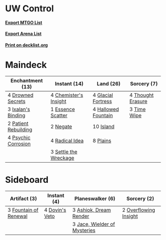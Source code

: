 # UW Control

#### [Export MTGO List](../collection/UW%20Control/UW%20Control.txt)
#### [Export Arena List](../collection/UW%20Control/UW%20Control_arena.txt)
#### [Print on decklist.org](http://decklist.org/?deckmain=4%09Chemister's%20Insight%0A4%09Drowned%20Secrets%0A1%09Essence%20Scatter%0A4%09Glacial%20Fortress%0A4%09Hallowed%20Fountain%0A10%09Island%0A3%09Ixalan's%20Binding%0A2%09Negate%0A2%09Patient%20Rebuilding%0A8%09Plains%0A4%09Psychic%20Corrosion%0A4%09Radical%20Idea%0A3%09Settle%20the%20Wreckage%0A4%09Thought%20Erasure%0A3%09Time%20Wipe&deckside=3%09Ashiok,%20Dream%20Render%0A4%09Dovin's%20Veto%0A3%09Fountain%20of%20Renewal%0A3%09Jace,%20Wielder%20of%20Mysteries%0A2%09Overflowing%20Insight)
# Maindeck

|                                       Enchantment (13)                                        |                                          Instant (14)                                          |                                          Land (26)                                          |                                        Sorcery (7)                                         |
|-----------------------------------------------------------------------------------------------|------------------------------------------------------------------------------------------------|---------------------------------------------------------------------------------------------|--------------------------------------------------------------------------------------------|
|4 [Drowned Secrets](http://gatherer.wizards.com/Pages/Card/Details.aspx?multiverseid=452789)   |4 [Chemister's Insight](http://gatherer.wizards.com/Pages/Card/Details.aspx?multiverseid=452782)|4 [Glacial Fortress](http://gatherer.wizards.com/Pages/Card/Details.aspx?multiverseid=190562)|4 [Thought Erasure](http://gatherer.wizards.com/Pages/Card/Details.aspx?multiverseid=452956)|
|3 [Ixalan's Binding](http://gatherer.wizards.com/Pages/Card/Details.aspx?multiverseid=435168)  |1 [Essence Scatter](http://gatherer.wizards.com/Pages/Card/Details.aspx?multiverseid=426754)    |4 [Hallowed Fountain](http://gatherer.wizards.com/Pages/Card/Details.aspx?multiverseid=97071)|3 [Time Wipe](http://gatherer.wizards.com/Pages/Card/Details.aspx?multiverseid=461150)      |
|2 [Patient Rebuilding](http://gatherer.wizards.com/Pages/Card/Details.aspx?multiverseid=447203)|2 [Negate](http://gatherer.wizards.com/Pages/Card/Details.aspx?multiverseid=423707)             |10 [Island](http://gatherer.wizards.com/Pages/Card/Details.aspx?multiverseid=439857)         |                                                                                            |
|4 [Psychic Corrosion](http://gatherer.wizards.com/Pages/Card/Details.aspx?multiverseid=447204) |4 [Radical Idea](http://gatherer.wizards.com/Pages/Card/Details.aspx?multiverseid=452802)       |8 [Plains](http://gatherer.wizards.com/Pages/Card/Details.aspx?multiverseid=439856)          |                                                                                            |
|                                                                                               |3 [Settle the Wreckage](http://gatherer.wizards.com/Pages/Card/Details.aspx?multiverseid=435186)|                                                                                             |                                                                                            |


# Sideboard

|                                          Artifact (3)                                          |                                       Instant (4)                                       |                                           Planeswalker (6)                                            |                                          Sorcery (2)                                           |
|------------------------------------------------------------------------------------------------|-----------------------------------------------------------------------------------------|-------------------------------------------------------------------------------------------------------|------------------------------------------------------------------------------------------------|
|3 [Fountain of Renewal](http://gatherer.wizards.com/Pages/Card/Details.aspx?multiverseid=447372)|4 [Dovin's Veto](http://gatherer.wizards.com/Pages/Card/Details.aspx?multiverseid=461120)|3 [Ashiok, Dream Render](http://gatherer.wizards.com/Pages/Card/Details.aspx?multiverseid=461155)      |2 [Overflowing Insight](http://gatherer.wizards.com/Pages/Card/Details.aspx?multiverseid=435218)|
|                                                                                                |                                                                                         |3 [Jace, Wielder of Mysteries](http://gatherer.wizards.com/Pages/Card/Details.aspx?multiverseid=460981)|                                                                                                |

